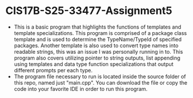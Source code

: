 # CIS17B-S25-33477-Assignment5

- This is a basic program that highlights the functions of templates and template specializations. This program is
  comprised of a package class template and is used to determine the TypeName/TypeId of specified packages. Another template
  is also used to convert type names into readable strings, this was an issue I was personally running in to. This program 
  also covers utilizing pointer to string outputs, list appending using templates and data type function specializations 
  that output different prompts per each type.
- The program file necessary to run is located inside the source folder of this repo, named just "main.cpp". You can download the file or copy the code into your favorite IDE in order to run this program.
